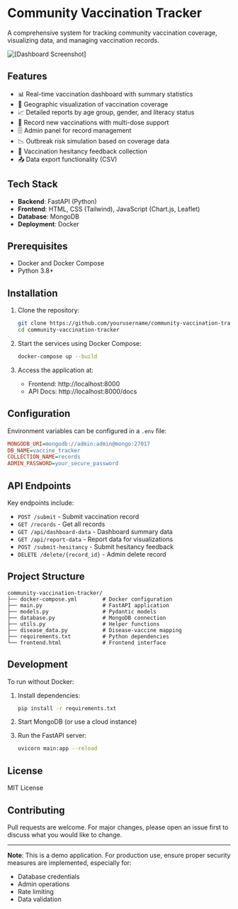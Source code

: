 # Community Vaccination Tracker

A comprehensive system for tracking community vaccination coverage, visualizing data, and managing vaccination records.

![[Dashboard Screenshot]](https://prnt.sc/55UqXUGgY0-H)

## Features

- 📊 Real-time vaccination dashboard with summary statistics
- 📍 Geographic visualization of vaccination coverage
- 📈 Detailed reports by age group, gender, and literacy status
- 📝 Record new vaccinations with multi-dose support
- 🗄️ Admin panel for record management
- 📉 Outbreak risk simulation based on coverage data
- 💬 Vaccination hesitancy feedback collection
- 📤 Data export functionality (CSV)

## Tech Stack

- **Backend**: FastAPI (Python)
- **Frontend**: HTML, CSS (Tailwind), JavaScript (Chart.js, Leaflet)
- **Database**: MongoDB
- **Deployment**: Docker

## Prerequisites

- Docker and Docker Compose
- Python 3.8+

## Installation

1. Clone the repository:
   ```bash
   git clone https://github.com/yourusername/community-vaccination-tracker.git
   cd community-vaccination-tracker
   ```

2. Start the services using Docker Compose:
   ```bash
   docker-compose up --build
   ```

3. Access the application at:
   - Frontend: http://localhost:8000
   - API Docs: http://localhost:8000/docs

## Configuration

Environment variables can be configured in a `.env` file:

```ini
MONGODB_URI=mongodb://admin:admin@mongo:27017
DB_NAME=vaccine_tracker
COLLECTION_NAME=records
ADMIN_PASSWORD=your_secure_password
```

## API Endpoints

Key endpoints include:

- `POST /submit` - Submit vaccination record
- `GET /records` - Get all records
- `GET /api/dashboard-data` - Dashboard summary data
- `GET /api/report-data` - Report data for visualizations
- `POST /submit-hesitancy` - Submit hesitancy feedback
- `DELETE /delete/{record_id}` - Admin delete record

## Project Structure

```
community-vaccination-tracker/
├── docker-compose.yml        # Docker configuration
├── main.py                   # FastAPI application
├── models.py                 # Pydantic models
├── database.py               # MongoDB connection
├── utils.py                  # Helper functions
├── disease_data.py           # Disease-vaccine mapping
├── requirements.txt          # Python dependencies
└── frontend.html             # Frontend interface
```

## Development

To run without Docker:

1. Install dependencies:
   ```bash
   pip install -r requirements.txt
   ```

2. Start MongoDB (or use a cloud instance)

3. Run the FastAPI server:
   ```bash
   uvicorn main:app --reload
   ```

## License

MIT License

## Contributing

Pull requests are welcome. For major changes, please open an issue first to discuss what you would like to change.

---

**Note**: This is a demo application. For production use, ensure proper security measures are implemented, especially for:
- Database credentials
- Admin operations
- Rate limiting
- Data validation
